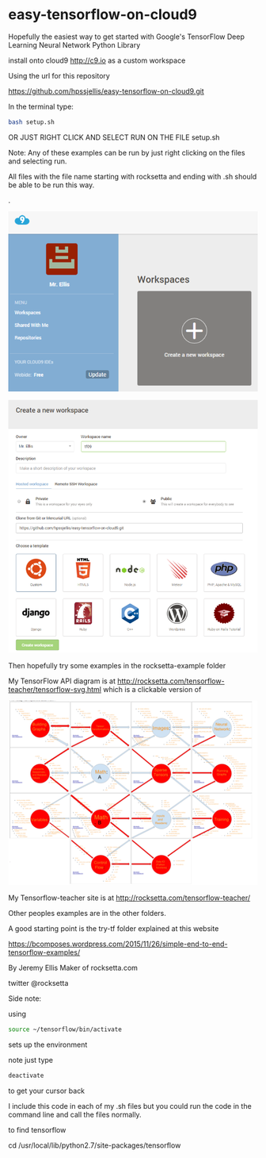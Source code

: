 # easy-tensorflow-on-cloud9
Hopefully the easiest way to get started with Google's TensorFlow Deep Learning Neural Network Python Library




install onto cloud9 http://c9.io as a custom workspace

Using the url for this repository 

https://github.com/hpssjellis/easy-tensorflow-on-cloud9.git


In the terminal type:
``` bash
bash setup.sh
```

OR JUST RIGHT CLICK AND SELECT RUN ON THE FILE setup.sh 

Note: Any of these examples can be run by just right clicking on the files and selecting run.

All files with the file name starting with rocksetta and ending with .sh should be able to be run this way.


.

![](rocksetta-examples/new-workspace.png)


![](rocksetta-examples/cloud9-tf.png)



Then hopefully try some examples in the rocksetta-example folder 

My TensorFlow API diagram is at http://rocksetta.com/tensorflow-teacher/tensorflow-svg.html which is a clickable version of

![](rocksetta-examples/tensorflow-teacher.png)

My Tensorflow-teacher site is at http://rocksetta.com/tensorflow-teacher/




Other peoples examples are in the other folders. 

A good starting point is the try-tf folder explained at this website

https://bcomposes.wordpress.com/2015/11/26/simple-end-to-end-tensorflow-examples/





By Jeremy Ellis Maker of rocksetta.com 

twitter @rocksetta



Side note:


using 

``` bash
source ~/tensorflow/bin/activate
```

sets up the environment

note just type 

``` bash
deactivate
```

to get your cursor back

I include this code in each of my .sh files but you could run the code in the command line and call the files normally.


















to find tensorflow



cd /usr/local/lib/python2.7/site-packages/tensorflow


